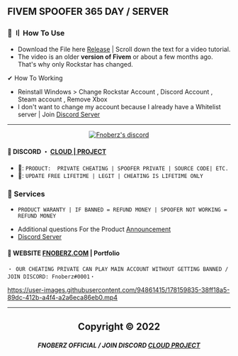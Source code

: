 ## FIVEM SPOOFER 365 DAY / SERVER

### 🌟 〢 How To Use
- Download the File here [Release](https://github.com/Fnoberz/FiveM-CFX-Spoofer/releases/tag/fivem) | Scroll down the text for a video tutorial.
- The video is an older **version of Fivem** or about a few months ago. That's why only Rockstar has changed.

✔ How To Working 
- Reinstall Windows > Change Rockstar Account , Discord Account , Steam account , Remove Xbox 
- I don't want to change my account because I already have a Whitelist server | Join [Discord Server](https://discord.gg/MBTkVcJefp)


 
*** 
  <p align="center">
    <a href="https://discord.com/users/943374631644045363">
        <img title="Fnoberz server discord" alt="Fnoberz's discord" src="https://discord.c99.nl/widget/theme-4/943374631644045363.png"/>
    </a>
</p> 

 
#### 💬 DISCORD ・ [CLOUD | PROJECT](https://discord.gg/MBTkVcJefp) 


*  🛒: `PRODUCT:  PRIVATE CHEATING | SPOOFER PRIVATE | SOURCE CODE| ETC.`
*  📌: `UPDATE FREE LIFETIME | LEGIT | CHEATING IS LIFETIME ONLY `


### 🤑 Services 

* ` PRODUCT WARANTY | IF BANNED = REFUND MONEY | SPOOFER NOT WORKING = REFUND MONEY `

- Additional questions For the Product [Announcement](https://github.com/SarnaxLii/Announcement)
- [Discord Server](https://discord.gg/MBTkVcJefp)


#### 📝 WEBSITE [FNOBERZ.COM](http://fnoberz.com/)  | Portfolio

 ```sh-session
・ OUR CHEATING PRIVATE CAN PLAY MAIN ACCOUNT WITHOUT GETTING BANNED / JOIN DISCORD: Fnoberz#0001・ 
```      



https://user-images.githubusercontent.com/94861415/178159835-38ff18a5-89dc-412b-a4f4-a2a6eca86eb0.mp4

***

##  <p align="center"> Copyright © 2022

##### <p align="center">  FNOBERZ OFFICIAL / JOIN DISCORD [CLOUD PROJECT](https://discord.gg/JUwFCGHbV4)
